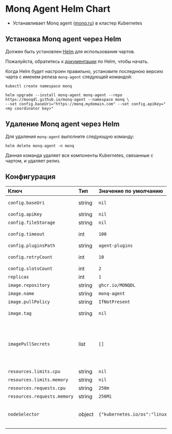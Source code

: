 # Monq Agent Helm Chart

* Устанавливает Monq agent ([monq.ru](https://monq.ru)) в кластер Kubernetes

## Установка Monq agent через Helm

Должен быть установлен [Helm](https://helm.sh) для использования чартов.

Пожалуйста, обратитесь к [документации](https://helm.sh/docs/) по Helm, чтобы начать.

Когда Helm будет настроен правильно, установите последнюю версию чарта с именем релиза `monq-agent` следующей командой:

```console
kubectl create namespace monq

helm upgrade --install monq-agent monq-agent --repo https://monqdl.github.io/monq-agent --namespace monq \
--set config.baseUri="https://monq.mydomain.com" --set config.apiKey="<my coordinator key>"
```

## Удаление Monq agent через Helm

Для удаления `monq-agent` выполните следующую команду:

```console
helm delete monq-agent -n monq
```

Данная команда удаляет все компоненты Kubernetes, связанные с чартом, и удаляет релиз.

## Конфигурация

| Ключ                        | Тип    | Значение по умолчанию          | Описание                                                                                                                                                                                                   |
|:----------------------------|:-------|:-------------------------------|:-----------------------------------------------------------------------------------------------------------------------------------------------------------------------------------------------------------|
| `config.baseUri`            | string | `nil`                          | Полностью определенное доменное имя (FQDN) экземпляра Monq                                                                                                                                                 |
| `config.apiKey`             | string | `nil`                          | API ключ координатора Monq                                                                                                                                                                                 |
| `config.fileStorage`        | string | `nil`                          | Путь к хранилищу файлов агента                                                                                                                                                                             |
| `config.timeout`            | int    | `100`                          | Таймаут для подключения к экземпляру Monq                                                                                                                                                                  |
| `config.pluginsPath`        | string | `agent-plugins`                | Путь к хранилищу плагинов агента                                                                                                                                                                           |
| `config.retryCount`         | int    | `10`                           | Количество попыток повторного подключения к экземпляру Monq                                                                                                                                                |
| `config.slotsCount`         | int    | `2`                            | Количество активных слотов агента                                                                                                                                                                          |
| `replicas`                  | int    | `1`                            | Количество реплик агента                                                                                                                                                                                   |
| `image.repository`          | string | `ghcr.io/MONQDL`               | Репозиторий образов контейнеров                                                                                                                                                                            |
| `image.name`                | string | `monq-agent`                   | Название образа                                                                                                                                                                                            |
| `image.pullPolicy`          | string | `IfNotPresent`                 | Политика загрузки образа                                                                                                                                                                                   |
| `image.tag`                 | string | `nil`                          | Тэг образа, используется `AppVersion`, если не определено                                                                                                                                                  |
| `imagePullSecrets`          | list   | `[]`                           | Необязательный массив imagePullSecrets, содержащий учетные данные для доступа к закрытому реестру образов # Справка: https://kubernetes.io/docs/tasks/configure-pod-container/pull-image-private-registry/ |
| `resources.limits.cpu`      | string | `nil`                          | Лимит использования ЦПУ                                                                                                                                                                                    |
| `resources.limits.memory`   | string | `nil`                          | Лимит использования памяти                                                                                                                                                                                 |
| `resources.requests.cpu`    | string | `250m`                         | Запрашиваемые ресурсы ЦПУ                                                                                                                                                                                  |
| `resources.requests.memory` | string | `256Mi`                        | Запрашиваемые ресурсы памяти                                                                                                                                                                               |
| `nodeSelector `             | object | `{"kubernetes.io/os":"linux"}` | Метки `nodeSelector` для распределения пода на ноде # Справка: https://kubernetes.io/docs/user-guide/node-selection/ #                                                                                     |